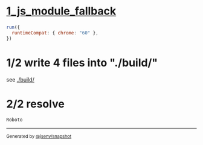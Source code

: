 # [1_js_module_fallback](../../preload_local_font_build.test.mjs#L26)

```js
run({
  runtimeCompat: { chrome: "60" },
})
```

# 1/2 write 4 files into "./build/"

see [./build/](./build/)

# 2/2 resolve

```js
Roboto
```

---

<sub>
  Generated by <a href="https://github.com/jsenv/core/tree/main/packages/independent/snapshot">@jsenv/snapshot</a>
</sub>

